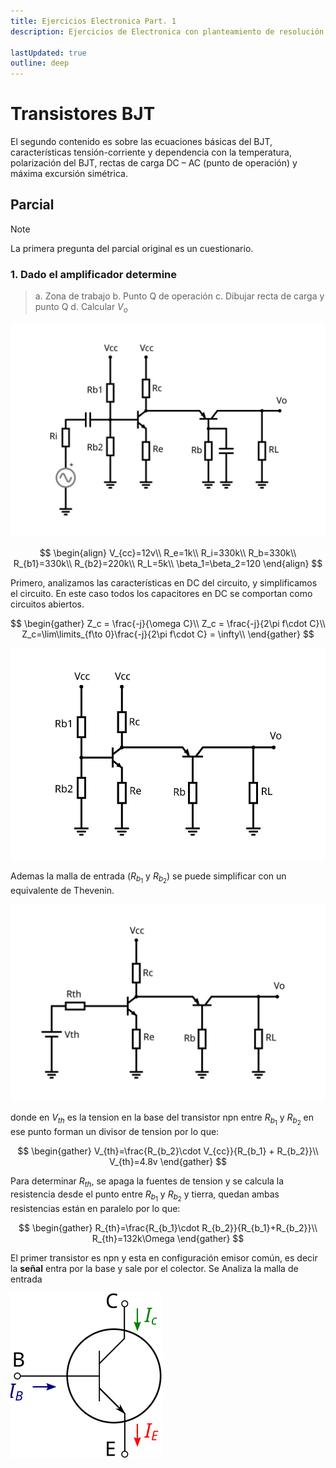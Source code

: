 ```yaml
---
title: Ejercicios Electronica Part. 1
description: Ejercicios de Electronica con planteamiento de resolución rápida con trucos sencillos ejercicios complejos, sin tener que recurrir a herramientas de calculo complejo o plantear sistemas complejos de resolución

lastUpdated: true
outline: deep
---
```


# Transistores BJT

El segundo contenido es sobre las ecuaciones básicas del BJT, características tensión-corriente y dependencia con la temperatura, polarización del BJT, rectas de carga DC – AC (punto de operación) y máxima excursión simétrica.
<!-- ## Ejercicios

Inserte Ejercicios Durante el Semestre

--- -->

## Parcial

> [!NOTE]
> La primera pregunta del parcial original es un cuestionario.

### 1. Dado el amplificador determine

> a. Zona de trabajo
> b. Punto Q de operación
> c. Dibujar recta de carga y punto Q
> d. Calcular $V_o$

![Diagrama 1](img/parcial2-1.svg)

$$
\begin{align}
V_{cc}=12v\\
R_e=1k\\
R_i=330k\\
R_b=330k\\
R_{b1}=330k\\
R_{b2}=220k\\
R_L=5k\\
\beta_1=\beta_2=120
\end{align}
$$

<!-- :::details Respuesta -->

Primero, analizamos las características en DC del circuito, y simplificamos el circuito. En este caso todos los capacitores en DC se comportan como circuitos abiertos.

$$
\begin{gather}
Z_c = \frac{-j}{\omega C}\\
Z_c = \frac{-j}{2\pi f\cdot C}\\
Z_c=\lim\limits_{f\to 0}\frac{-j}{2\pi f\cdot C} = \infty\\
\end{gather}
$$

![Simplificación DC impedancias](img/parcial2-1a.svg)

Ademas la malla de entrada ($R_{b_1}$ y $R_{b_2}$) se puede simplificar con un equivalente de Thevenin.

![Simplificación DC Thevenin](img/parcial2-1b.svg)

donde en $V_{th}$ es la tension en la base del transistor npn entre $R_{b_1}$ y $R_{b_2}$ en ese punto forman un divisor de tension por lo que:

$$
\begin{gather}
V_{th}=\frac{R_{b_2}\cdot V_{cc}}{R_{b_1} + R_{b_2}}\\
V_{th}=4.8v
\end{gather}
$$

Para determinar $R_{th}$, se apaga la fuentes de tension y se calcula la resistencia desde el punto entre $R_{b_1}$ y $R_{b_2}$ y tierra, quedan ambas resistencias están en paralelo por lo que:

$$
\begin{gather}
R_{th}=\frac{R_{b_1}\cdot R_{b_2}}{R_{b_1}+R_{b_2}}\\
R_{th}=132k\Omega
\end{gather}
$$

El primer transistor es npn y esta en configuración emisor común, es decir la **señal** entra por la base y sale por el colector. Se Analiza la malla de entrada

![Transistor NPN](img/Diagrama_de_Transistor_NPN.svg)

<!-- ::: -->